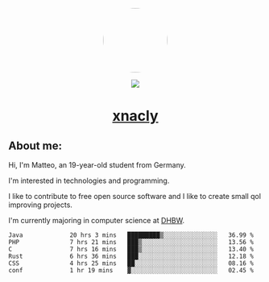<p align="center">
  <img style="border-radius: 100px" width="128" height="128" src="https://avatars.githubusercontent.com/u/47723417?v=4"/>
</p>
<p align="center">
  <img src="https://komarev.com/ghpvc/?username=xnacly&&style=flat-square"/>
</p>

<h1 align="center"><a href="https://xnacly.me/"> xnacly</a> </h1>

<h2> About me:</h2>

<p>Hi, I'm Matteo, an 19-year-old student from Germany. </p>
<p>I'm interested in technologies and programming.</p>
<p>I like to contribute to free open source software and I like to create small qol improving projects.</p>
<p>I'm currently majoring in computer science at <a href="https://www.dhbw.de/startseite">DHBW</a>.</p>

<!--START_SECTION:waka-->

```text
Java             20 hrs 3 mins   █████████▒░░░░░░░░░░░░░░░   36.99 %
PHP              7 hrs 21 mins   ███▒░░░░░░░░░░░░░░░░░░░░░   13.56 %
C                7 hrs 16 mins   ███▒░░░░░░░░░░░░░░░░░░░░░   13.40 %
Rust             6 hrs 36 mins   ███░░░░░░░░░░░░░░░░░░░░░░   12.18 %
CSS              4 hrs 25 mins   ██░░░░░░░░░░░░░░░░░░░░░░░   08.16 %
conf             1 hr 19 mins    ▓░░░░░░░░░░░░░░░░░░░░░░░░   02.45 %
```

<!--END_SECTION:waka-->

